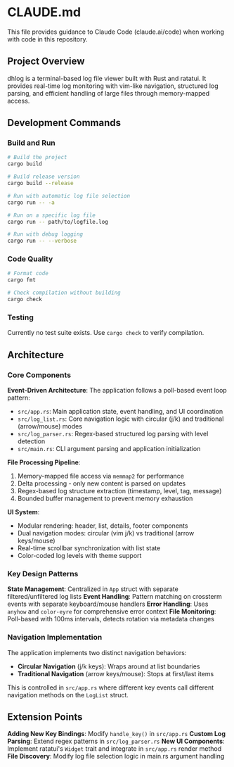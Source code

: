 # CLAUDE.md

This file provides guidance to Claude Code (claude.ai/code) when working with code in this repository.

## Project Overview

dhlog is a terminal-based log file viewer built with Rust and ratatui. It provides real-time log monitoring with vim-like navigation, structured log parsing, and efficient handling of large files through memory-mapped access.

## Development Commands

### Build and Run

```bash
# Build the project
cargo build

# Build release version
cargo build --release

# Run with automatic log file selection
cargo run -- -a

# Run on a specific log file
cargo run -- path/to/logfile.log

# Run with debug logging
cargo run -- --verbose
```

### Code Quality

```bash
# Format code
cargo fmt

# Check compilation without building
cargo check
```

### Testing

Currently no test suite exists. Use `cargo check` to verify compilation.

## Architecture

### Core Components

**Event-Driven Architecture**: The application follows a poll-based event loop pattern:

- `src/app.rs`: Main application state, event handling, and UI coordination
- `src/log_list.rs`: Core navigation logic with circular (j/k) and traditional (arrow/mouse) modes
- `src/log_parser.rs`: Regex-based structured log parsing with level detection
- `src/main.rs`: CLI argument parsing and application initialization

**File Processing Pipeline**:

1. Memory-mapped file access via `memmap2` for performance
2. Delta processing - only new content is parsed on updates
3. Regex-based log structure extraction (timestamp, level, tag, message)
4. Bounded buffer management to prevent memory exhaustion

**UI System**:

- Modular rendering: header, list, details, footer components
- Dual navigation modes: circular (vim j/k) vs traditional (arrow keys/mouse)
- Real-time scrollbar synchronization with list state
- Color-coded log levels with theme support

### Key Design Patterns

**State Management**: Centralized in `App` struct with separate filtered/unfiltered log lists
**Event Handling**: Pattern matching on crossterm events with separate keyboard/mouse handlers
**Error Handling**: Uses `anyhow` and `color-eyre` for comprehensive error context
**File Monitoring**: Poll-based with 100ms intervals, detects rotation via metadata changes

### Navigation Implementation

The application implements two distinct navigation behaviors:

- **Circular Navigation** (j/k keys): Wraps around at list boundaries
- **Traditional Navigation** (arrow keys/mouse): Stops at first/last items

This is controlled in `src/app.rs` where different key events call different navigation methods on the `LogList` struct.

## Extension Points

**Adding New Key Bindings**: Modify `handle_key()` in `src/app.rs`
**Custom Log Parsing**: Extend regex patterns in `src/log_parser.rs`
**New UI Components**: Implement ratatui's `Widget` trait and integrate in `src/app.rs` render method
**File Discovery**: Modify log file selection logic in main.rs argument handling
